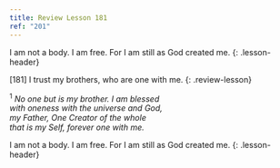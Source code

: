 ```yaml
---
title: Review Lesson 181
ref: "201"
---
```


I am not a body. I am free. For I am still as God created me.
{: .lesson-header}

\[181\] I trust my brothers, who are one with me.
{: .review-lesson}

<sup>1</sup> *No one but is my brother. I am blessed<br/> with oneness
with the universe and God,<br/> my Father, One Creator of the whole<br/>
that is my Self, forever one with me.*

I am not a body. I am free. For I am still as God created me.
{: .lesson-header}

